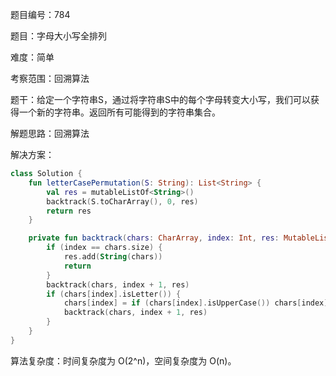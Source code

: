 题目编号：784

题目：字母大小写全排列

难度：简单

考察范围：回溯算法

题干：给定一个字符串S，通过将字符串S中的每个字母转变大小写，我们可以获得一个新的字符串。返回所有可能得到的字符串集合。

解题思路：回溯算法

解决方案：

```kotlin
class Solution {
    fun letterCasePermutation(S: String): List<String> {
        val res = mutableListOf<String>()
        backtrack(S.toCharArray(), 0, res)
        return res
    }

    private fun backtrack(chars: CharArray, index: Int, res: MutableList<String>) {
        if (index == chars.size) {
            res.add(String(chars))
            return
        }
        backtrack(chars, index + 1, res)
        if (chars[index].isLetter()) {
            chars[index] = if (chars[index].isUpperCase()) chars[index].toLowerCase() else chars[index].toUpperCase()
            backtrack(chars, index + 1, res)
        }
    }
}
```

算法复杂度：时间复杂度为 O(2^n)，空间复杂度为 O(n)。